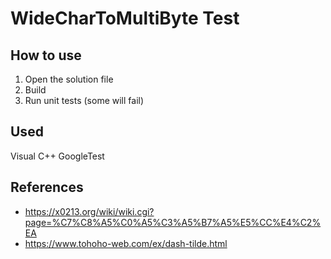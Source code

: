 # WideCharToMultiByte Test

## How to use

1. Open the solution file
2. Build
3. Run unit tests (some will fail)

## Used

Visual C++ GoogleTest

## References

- https://x0213.org/wiki/wiki.cgi?page=%C7%C8%A5%C0%A5%C3%A5%B7%A5%E5%CC%E4%C2%EA
- https://www.tohoho-web.com/ex/dash-tilde.html